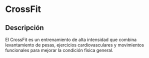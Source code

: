 # CrossFit
## Descripción
El CrossFit es un entrenamiento de alta intensidad que combina levantamiento de pesas, ejercicios cardiovasculares y movimientos funcionales para mejorar la condición física general.

